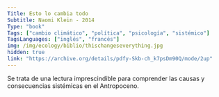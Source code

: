```yaml
---
Title: Esto lo cambia todo
Subtitle: Naomi Klein - 2014
Type: "book"
Tags: ["cambio climático", "política", "psicología", "sistémico"]
TagsLanguages: ["inglés", "francés"]
img: /img/ecology/biblio/thischangeseverything.jpg
hidden: true
link: "https://archive.org/details/pdfy-Skb-ch_k7psDm90Q/mode/2up"
---
```


Se trata de una lectura imprescindible para comprender las causas y consecuencias sistémicas en el Antropoceno.
